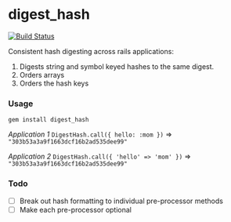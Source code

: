 # digest_hash
[![Build Status](https://travis-ci.org/RowiDont/digest_hash.svg?branch=master)](https://travis-ci.org/RowiDont/digest_hash)

Consistent hash digesting across rails applications:

1. Digests string and symbol keyed hashes to the same digest.
2. Orders arrays
3. Orders the hash keys

### Usage

`gem install digest_hash`

*Application 1* `DigestHash.call({ hello: :mom })` => `"303b53a3a9f1663dcf16b2ad535dee99"`

*Application 2* `DigestHash.call({ 'hello' => 'mom' })` => `"303b53a3a9f1663dcf16b2ad535dee99"`


### Todo

- [ ] Break out hash formatting to individual pre-processor methods
- [ ] Make each pre-processor optional
